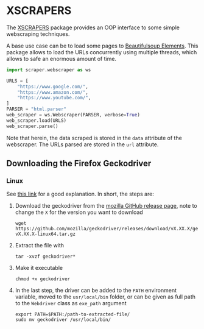 # XSCRAPERS

The [XSCRAPERS](https://github.com/juliandwain/webscrapers) package provides an OOP interface to some simple webscraping techniques.

A base use case can be to load some pages to [Beautifulsoup Elements](https://www.crummy.com/software/BeautifulSoup/bs4/doc/).
This package allows to load the URLs concurrently using multiple threads, which allows to safe an enormous amount of time.

```python
import scraper.webscraper as ws

URLS = [
    "https://www.google.com/",
    "https://www.amazon.com/",
    "https://www.youtube.com/",
]
PARSER = "html.parser"
web_scraper = ws.Webscraper(PARSER, verbose=True)
web_scraper.load(URLS)
web_scraper.parse()

```

Note that herein, the data scraped is stored in the `data` attribute of the webscraper.
The URLs parsed are stored in the `url` attribute.

## Downloading the Firefox Geckodriver

### Linux

See [this link](https://askubuntu.com/questions/870530/how-to-install-geckodriver-in-ubuntu) for a good explanation.
In short, the steps are:

1. Download the geckodriver from the [mozilla GitHub release page](https://github.com/mozilla/geckodriver/releases), note to change the `X` for the version you want to download

    ```properties
    wget https://github.com/mozilla/geckodriver/releases/download/vX.XX.X/geckodriver-vX.XX.X-linux64.tar.gz
    ```

2. Extract the file with

    ```properties
    tar -xvzf geckodriver*
    ```

3. Make it executable

    ```properties
    chmod +x geckodriver
    ```

4. In the last step, the driver can be added to the `PATH` environment variable, moved to the `usr/local/bin` folder, or can be given as full path to the `Webdriver` class as `exe_path` argument

    ```properties
    export PATH=$PATH:/path-to-extracted-file/
    sudo mv geckodriver /usr/local/bin/
    ```
